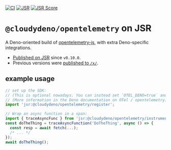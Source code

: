 [![CI](https://github.com/cloudydeno/opentelemetry/actions/workflows/deno-ci.yml/badge.svg)](https://github.com/cloudydeno/opentelemetry/actions/workflows/deno-ci.yml)
[![JSR](https://jsr.io/badges/@cloudydeno/opentelemetry)](https://jsr.io/@cloudydeno/opentelemetry)
[![JSR Score](https://jsr.io/badges/@cloudydeno/opentelemetry/score)](https://jsr.io/@cloudydeno/opentelemetry)


# `@cloudydeno/opentelemetry` on JSR

A Deno-oriented build of [opentelemetry-js](https://github.com/open-telemetry/opentelemetry-js),
with extra Deno-specific integrations.

* [Published on JSR](https://jsr.io/@cloudydeno/opentelemetry) since `v0.10.0`.
* Previous versions were [published to `/x/`](https://deno.land/x/observability).

## example usage

```ts
// set up the SDK:
// (This is optional nowadays. You can instead set `OTEL_DENO=true` and use Deno's native OTel)
// (More information in the Deno documentation on OTel / opentelemetry)
import 'jsr:@cloudydeno/opentelemetry/register';

// Wrap an async function in a span:
import { traceAsyncFunc } from 'jsr:@cloudydeno/opentelemetry/instrumentation/async.ts';
const doTheThing = traceAsyncFunction('DoTheThing', async () => {
  const resp = await fetch(...);
  /* ... */
});
await doTheThing();
```
